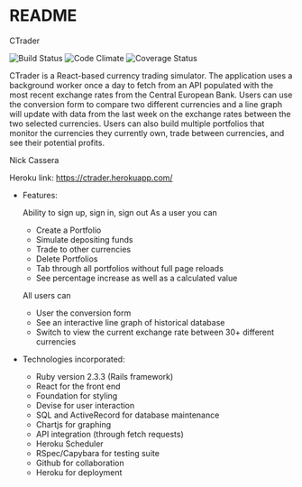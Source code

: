 # README
CTrader

![Build Status](https://codeship.com/projects/2d766f40-ed76-0134-1a2d-62023c06a575/status?branch=master)
![Code Climate](https://codeclimate.com/github/casserni/CurrencyExchanger.png)
![Coverage Status](https://coveralls.io/repos/casserni/CurrencyExchanger/badge.png)

CTrader is a React-based currency trading simulator. The application uses a background worker once a day to fetch from an API populated with the most recent exchange rates from the Central European Bank. Users can use the conversion form to compare two different currencies and a line graph will update with data from the last week on the exchange rates between the two selected currencies. Users can also build multiple portfolios that monitor the currencies they currently own, trade between currencies, and see their potential profits.

Nick Cassera

Heroku link: https://ctrader.herokuapp.com/

* Features:

  Ability to sign up, sign in, sign out As a user you can
    - Create a Portfolio
    - Simulate depositing funds
    - Trade to other currencies
    - Delete Portfolios
    - Tab through all portfolios without full page reloads
    - See percentage increase as well as a calculated value

  All users can
    - User the conversion form
    - See an interactive line graph of historical database
    - Switch to view the current exchange rate between 30+ different currencies

* Technologies incorporated:
  - Ruby version 2.3.3 (Rails framework)
  - React for the front end
  - Foundation for styling
  - Devise for user interaction
  - SQL and ActiveRecord for database maintenance
  - Chartjs for graphing
  - API integration (through fetch requests)
  - Heroku Scheduler
  - RSpec/Capybara for testing suite
  - Github for collaboration
  - Heroku for deployment
